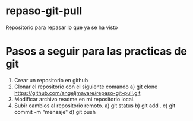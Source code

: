 # repaso-git-pull
Repositorio para repasar lo que ya se ha visto

# Pasos a seguir para las practicas de git
1) Crear un repositorio en github
2) Clonar el repositorio con el siguiente comando
   a) git clone https://github.com/angeljmavare/repaso-git-pull.git
3) Modificar archivo readme en mi repositorio local.
4) Subir cambios al repositorio remoto.
    a) git status
    b) git add .
    c) git commit -m "mensaje"
    d) git push